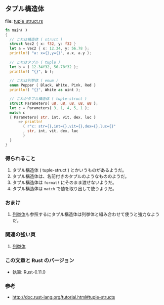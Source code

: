 ## タプル構造体

file: [tuple_struct.rs](.src/tuple_struct.rs)

```rust
fn main( )
{
  // これは構造体 ( struct )
  struct Vec2 { x: f32, y: f32 }
  let a = Vec2 { x: 12.34, y: 56.78 };
  println!( "a: x={},y={}", a.x, a.y );
  
  // これはタプル ( tuple )
  let b = ( 12.34f32, 56.78f32 );
  println!( "{}", b );
  
  // これは列挙体 ( enum )
  enum Pepper { Black, White, Pink, Red }
  println!( "{}", White as uint );

  // これがタプル構造体 ( tuple-struct )
  struct Parameters( u8, u8, u8, u8, u8 );
  let c = Parameters( 3, 1, 4, 5, 1 );
  match c
  { Parameters( str, int, vit, dex, luc )
      => println!
        ( r"c: str={},int={},vit={},dex={},luc={}"
        , str, int, vit, dex, luc
        )
  }
}
```

### 得られること

1. タプル構造体 ( tuple-struct ) とかいうものがあるようだ。
1. タプル構造体は、名前付きのタプルのようなもののようだ。
1. タプル構造体は `format!` にそのまま渡せないようだ。
1. タプル構造体は `match` で値を取り出して使うようだ。

### おまけ

1. [列挙体](列挙体.md)も参照するにタプル構造体は列挙体と組み合わせて使うと強力なようだ。

### 関連の強い頁

1. [列挙体](列挙体.md)

### この文章と Rust のバージョン

- 執筆: Rust-0.11.0

### 参考

- http://doc.rust-lang.org/tutorial.html#tuple-structs
